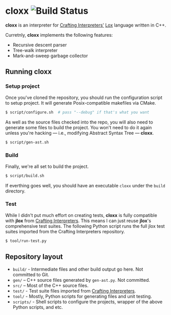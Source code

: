 # cloxx ![Build Status](https://app.travis-ci.com/chanryu/cloxx.svg?branch=master)

__cloxx__ is an interpreter for [Crafting Interpreters'](http://www.craftinginterpreters.com/) [Lox](http://www.craftinginterpreters.com/the-lox-language.html) language written in C++.

Curretnly, __cloxx__ implements the following features:

- Recursive descent parser
- Tree-walk interpreter
- Mark-and-sweep garbage collector

## Running cloxx

### Setup project

Once you've cloned the repository, you should run the configuration script to setup project. It will generate Posix-compatible makefiles via CMake.

```bash
$ script/configure.sh  # pass "--debug" if that's what you want
```

As well as the source files checked into the repo, you will also need to generate some files to build the project. You won't need to do it again unless you're hacking — i.e., modifying Abstract Syntax Tree — __cloxx__.

```bash
$ script/gen-ast.sh
```

### Build

Finally, we're all set to build the project.

```bash
$ script/build.sh
```

If everthing goes well, you should have an executable `cloxx` under the `build` directory.

### Test

While I didn't put much effort on creating tests, __cloxx__ is fully compatible with __jlox__ from [Crafting Interpreters](https://github.com/munificent/craftinginterpreters). This means I can just reuse __jlox__'s comprehensive test suites. The following Python script runs the full jlox test suites imported from the Crafting Interpreters repository.

```bash
$ tool/run-test.py
```

## Repository layout

- `build/` - Intermediate files and other build output go here. Not committed to Git.
- `gen/` – C++ source files generated by `gen-ast.py`. Not committed.
- `src/` – Most of the C++ source files.
- `test/` - Test suite files imported from [Crafting Interpreters](https://github.com/munificent/craftinginterpreters).
- `tool/` - Mostly, Python scripts for generating files and unit testing.
- `scripts/` - Shell scripts to configure the projects, wrapper of the above Python scripts, and etc.
